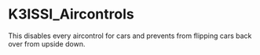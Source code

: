 # K3ISSI_Aircontrols
This disables every aircontrol for cars and prevents from flipping cars back over from upside down.
